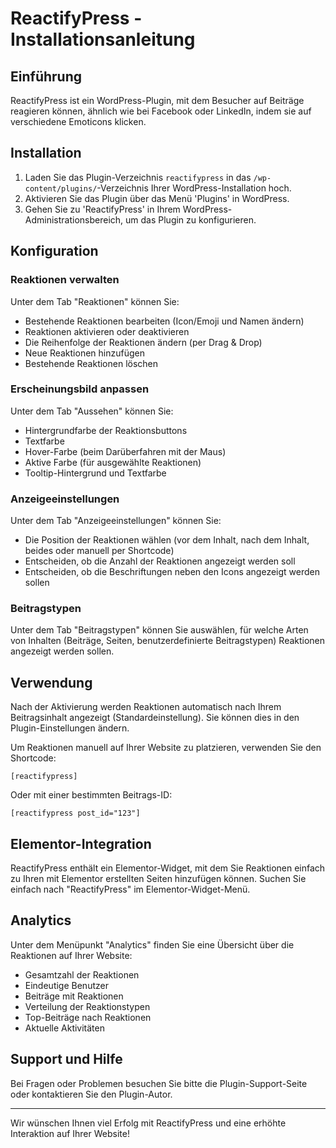 # ReactifyPress - Installationsanleitung

## Einführung

ReactifyPress ist ein WordPress-Plugin, mit dem Besucher auf Beiträge reagieren können, ähnlich wie bei Facebook oder LinkedIn, indem sie auf verschiedene Emoticons klicken.

## Installation

1. Laden Sie das Plugin-Verzeichnis `reactifypress` in das `/wp-content/plugins/`-Verzeichnis Ihrer WordPress-Installation hoch.
2. Aktivieren Sie das Plugin über das Menü 'Plugins' in WordPress.
3. Gehen Sie zu 'ReactifyPress' in Ihrem WordPress-Administrationsbereich, um das Plugin zu konfigurieren.

## Konfiguration

### Reaktionen verwalten

Unter dem Tab "Reaktionen" können Sie:
- Bestehende Reaktionen bearbeiten (Icon/Emoji und Namen ändern)
- Reaktionen aktivieren oder deaktivieren
- Die Reihenfolge der Reaktionen ändern (per Drag & Drop)
- Neue Reaktionen hinzufügen
- Bestehende Reaktionen löschen

### Erscheinungsbild anpassen

Unter dem Tab "Aussehen" können Sie:
- Hintergrundfarbe der Reaktionsbuttons
- Textfarbe
- Hover-Farbe (beim Darüberfahren mit der Maus)
- Aktive Farbe (für ausgewählte Reaktionen)
- Tooltip-Hintergrund und Textfarbe

### Anzeigeeinstellungen

Unter dem Tab "Anzeigeeinstellungen" können Sie:
- Die Position der Reaktionen wählen (vor dem Inhalt, nach dem Inhalt, beides oder manuell per Shortcode)
- Entscheiden, ob die Anzahl der Reaktionen angezeigt werden soll
- Entscheiden, ob die Beschriftungen neben den Icons angezeigt werden sollen

### Beitragstypen

Unter dem Tab "Beitragstypen" können Sie auswählen, für welche Arten von Inhalten (Beiträge, Seiten, benutzerdefinierte Beitragstypen) Reaktionen angezeigt werden sollen.

## Verwendung

Nach der Aktivierung werden Reaktionen automatisch nach Ihrem Beitragsinhalt angezeigt (Standardeinstellung). Sie können dies in den Plugin-Einstellungen ändern.

Um Reaktionen manuell auf Ihrer Website zu platzieren, verwenden Sie den Shortcode:

```
[reactifypress]
```

Oder mit einer bestimmten Beitrags-ID:

```
[reactifypress post_id="123"]
```

## Elementor-Integration

ReactifyPress enthält ein Elementor-Widget, mit dem Sie Reaktionen einfach zu Ihren mit Elementor erstellten Seiten hinzufügen können. Suchen Sie einfach nach "ReactifyPress" im Elementor-Widget-Menü.

## Analytics

Unter dem Menüpunkt "Analytics" finden Sie eine Übersicht über die Reaktionen auf Ihrer Website:
- Gesamtzahl der Reaktionen
- Eindeutige Benutzer
- Beiträge mit Reaktionen
- Verteilung der Reaktionstypen
- Top-Beiträge nach Reaktionen
- Aktuelle Aktivitäten

## Support und Hilfe

Bei Fragen oder Problemen besuchen Sie bitte die Plugin-Support-Seite oder kontaktieren Sie den Plugin-Autor.

---

Wir wünschen Ihnen viel Erfolg mit ReactifyPress und eine erhöhte Interaktion auf Ihrer Website!
